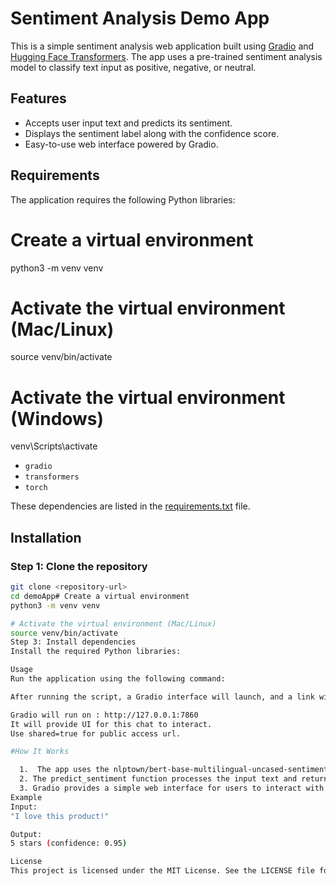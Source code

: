 # Sentiment Analysis Demo App

This is a simple sentiment analysis web application built using [Gradio](https://gradio.app/) and [Hugging Face Transformers](https://huggingface.co/docs/transformers/). The app uses a pre-trained sentiment analysis model to classify text input as positive, negative, or neutral.

## Features

- Accepts user input text and predicts its sentiment.
- Displays the sentiment label along with the confidence score.
- Easy-to-use web interface powered by Gradio.

## Requirements

The application requires the following Python libraries:
# Create a virtual environment
python3 -m venv venv

# Activate the virtual environment (Mac/Linux)
source venv/bin/activate

# Activate the virtual environment (Windows)
venv\Scripts\activate
- `gradio`
- `transformers`
- `torch`

These dependencies are listed in the [requirements.txt](requirements.txt) file.

## Installation

### Step 1: Clone the repository
```bash
git clone <repository-url>
cd demoApp# Create a virtual environment
python3 -m venv venv

# Activate the virtual environment (Mac/Linux)
source venv/bin/activate
Step 3: Install dependencies
Install the required Python libraries:

Usage
Run the application using the following command:

After running the script, a Gradio interface will launch, and a link will be provided to access the app in your browser.

Gradio will run on : http://127.0.0.1:7860
It will provide UI for this chat to interact.
Use shared=true for public access url.

#How It Works

  1.  The app uses the nlptown/bert-base-multilingual-uncased-sentiment model from Hugging Face.
  2. The predict_sentiment function processes the input text and returns the sentiment label along with the confidence score.
  3. Gradio provides a simple web interface for users to interact with the model.
Example
Input:
"I love this product!"

Output:
5 stars (confidence: 0.95)

License
This project is licensed under the MIT License. See the LICENSE file for details.


